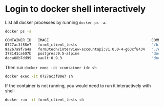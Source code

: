 # Login to docker shell interactively

List all docker processes by running `docker ps -a`.

```bash
docker ps -a

CONTAINER ID   IMAGE                                               COMMAND                  CREATED         STATUS                     PORTS                    NAMES
0727ac3f88e7   form3_client_tests                                  "/bin/sh -c 'go test…"   6 minutes ago   Exited (1) 6 minutes ago                            form3-client-tests
9a267a9f7a4a   form3tech/interview-accountapi:v1.0.0-4-g63cf8434   "./entrypoint.sh"        6 minutes ago   Up 6 minutes               0.0.0.0:8080->8080/tcp   form3_accountapi_1
378141ca607b   postgres:9.5-alpine                                 "docker-entrypoint.s…"   6 minutes ago   Up 6 minutes (healthy)     5432/tcp                 form3_postgresql_1
daca08b7dd99   vault:0.9.3                                         "docker-entrypoint.s…"   6 minutes ago   Up 6 minutes               8200/tcp                 form3_vault_1
```

Then run `docker exec -it <container id> sh`

```bash
docker exec -it 0727ac3f88e7 sh
```

If the container is not running, you would need to run it interactively with shell

```bash
docker run -it form3_client_tests sh
```

